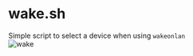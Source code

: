 # wake.sh
Simple script to select a device when using `wakeonlan` <br>
![wake](https://github.com/user-attachments/assets/17b7a5f1-3941-4d13-8d67-05853b2d274c)
